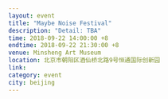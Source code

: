 ```yaml
---
layout: event
title: "Maybe Noise Festival"
description: "Detail: TBA"
time: 2018-09-22 14:00:00 +8
endtime: 2018-09-22 21:30:00 +8
venue: Minsheng Art Museum
location: 北京市朝阳区酒仙桥北路9号恒通国际创新园
link:
category: event
city: beijing
---
```

